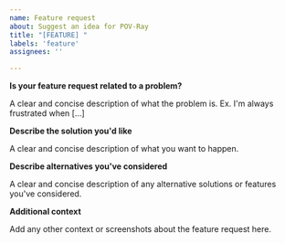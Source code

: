 ```yaml
---
name: Feature request
about: Suggest an idea for POV-Ray
title: "[FEATURE] "
labels: 'feature'
assignees: ''

---
```


**Is your feature request related to a problem?**

A clear and concise description of what the problem is. Ex. I'm always frustrated when [...]

**Describe the solution you'd like**

A clear and concise description of what you want to happen.

**Describe alternatives you've considered**

A clear and concise description of any alternative solutions or features you've considered.

**Additional context**

Add any other context or screenshots about the feature request here.
